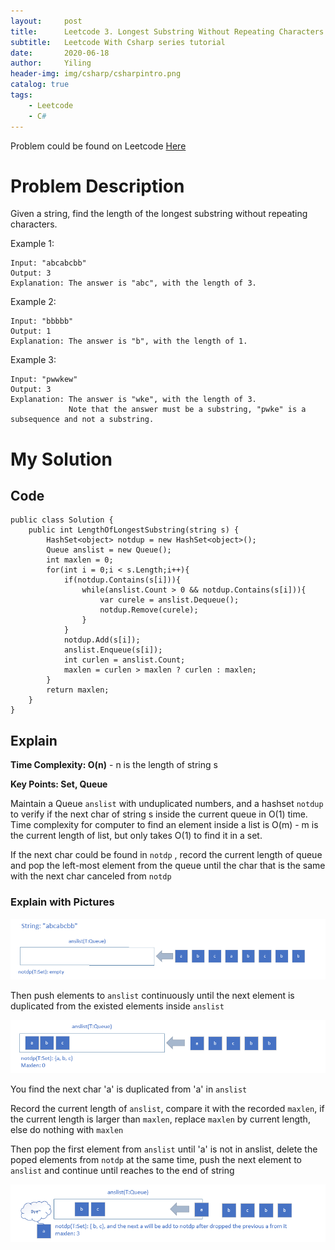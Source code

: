```yaml
---
layout:     post
title:      Leetcode 3. Longest Substring Without Repeating Characters
subtitle:   Leetcode With Csharp series tutorial
date:       2020-06-18
author:     Yiling
header-img: img/csharp/csharpintro.png
catalog: true
tags:
    - Leetcode
    - C#
---
```


Problem could be found on Leetcode [Here](https://leetcode.com/problems/longest-substring-without-repeating-characters/)

# Problem Description

Given a string, find the length of the longest substring without repeating characters.

Example 1:

```
Input: "abcabcbb"
Output: 3 
Explanation: The answer is "abc", with the length of 3. 
```
Example 2:
```
Input: "bbbbb"
Output: 1
Explanation: The answer is "b", with the length of 1.
```
Example 3:
```
Input: "pwwkew"
Output: 3
Explanation: The answer is "wke", with the length of 3. 
             Note that the answer must be a substring, "pwke" is a subsequence and not a substring.
```

# My Solution

## Code
```
public class Solution {
    public int LengthOfLongestSubstring(string s) {
        HashSet<object> notdup = new HashSet<object>();
        Queue anslist = new Queue();
        int maxlen = 0;
        for(int i = 0;i < s.Length;i++){
            if(notdup.Contains(s[i])){
                while(anslist.Count > 0 && notdup.Contains(s[i])){
                    var curele = anslist.Dequeue();
                    notdup.Remove(curele);
                }
            }
            notdup.Add(s[i]);
            anslist.Enqueue(s[i]);
            int curlen = anslist.Count;
            maxlen = curlen > maxlen ? curlen : maxlen;
        }
        return maxlen;
    }
}
```

## Explain

**Time Complexity: O(n)** - n is the length of string s

**Key Points: Set, Queue**

Maintain a Queue ```anslist``` with unduplicated numbers, and a hashset ```notdup``` to verify if the next char of string s inside the current queue in O(1) time. Time complexity for computer to find an element inside a list is O(m) - m is the current length of list, but only takes O(1) to find it in a set.

If the next char could be found in ```notdp``` , record the current length of queue and pop the left-most element from the queue until the char that is the same with the next char canceled from ```notdp```

### Explain with Pictures

![Fig 3-1: initial status](\img\csharp\leetcode3-1.png)

Then push elements to ```anslist``` continuously until the next element is duplicated from the existed elements inside ```anslist```

![Fig 3-2](\img\csharp\leetcode3-2.png)

You find the next char 'a' is duplicated from 'a' in ```anslist```

Record the current length of ```anslist```, compare it with the recorded ```maxlen```, if the current length is larger than ```maxlen```, replace ```maxlen``` by current length, else do nothing with ```maxlen```

Then pop the first element from ```anslist``` until 'a' is not in anslist, delete the poped elements from ```notdp``` at the same time, push the next element to ```anslist``` and continue until reaches to the end of string

![Fig 3-3](\img\csharp\leetcode3-3.png)